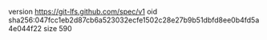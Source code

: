 version https://git-lfs.github.com/spec/v1
oid sha256:047fcc1eb2d87cb6a523032ecfe1502c28e27b9b51dbfd8ee0b4fd5a4e044f22
size 590

